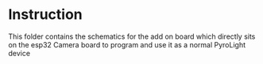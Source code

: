 # Instruction
This folder contains the schematics for the add on board which directly sits on the esp32 Camera board
to program and use it as a normal PyroLight device
